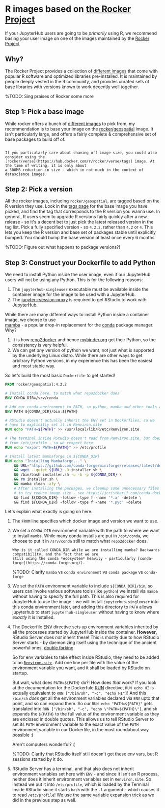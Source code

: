 # R images based on [the Rocker Project](https://rocker-project.org/)

If your JupyterHub users are going to be *primarily* using R, we recommend
basing your user image on one of the images maintained by the [Rocker Project](https://rocker-project.org/)

## Why?

The Rocker Project provides a collection of [different images](https://rocker-project.org/images/)
that come with popular R software and optimized libraries pre-installed. It is maintained by people
deeply vested in the R community, and provides curated sets of base libraries with versions known to
work decently well together.

%TODO: Sing praises of Rocker some more

## Step 1: Pick a base image

While rocker offers a bunch of [different images](https://rocker-project.org/images/) to pick from, my recommendation is
to base your image on the [rocker/geospatial](https://hub.docker.com/r/rocker/geospatial/tags) image.
It isn't particularly large, and offers a fairly complete & comprehensive set of
base packages to build off of.

```{note}

If you particularly care about shaving off image size, you could also consider using the
[rocker/verse](https://hub.docker.com/r/rocker/verse/tags) image. At the time of writing, it is only about
a 300MB reduction in size - which in not much in the context of datascience images.
```

## Step 2: Pick a version

All the rocker images, including `rocker/geospatial`, are tagged based on the R version they use.
Look in the [tags page](https://hub.docker.com/r/rocker/geospatial/tags) for the base image you have picked,
and find the tag that corresponds to the R version you wanna use. In general, R users seem to upgrade R versions
fairly quickly after a new release - so it's a decent bet to just pick the latest released version in the
tag list. Pick a fully specified version - so `4.2.2`, rather than `4.2` or `4`. This lets you keep the R version
and base set of packages stable until explicitly bumped. You should bump the base version at least once every 6 months.

%TODO: Figure out what happens to package versions?!

## Step 3: Construct your Dockerfile to add Python

We need to install Python inside the user image, even if our JupyterHub users will not be using
any Python. This is for the following reasons:

1. The `jupyterhub-singleuser` executable must be available inside the container image for the image
   to be used with a JupyterHub.
2. The [jupyter-rsession-proxy](https://github.com/jupyterhub/jupyter-rsession-proxy) is required to get
   RStudio to work with JupyterHub.
   
While there are many different ways to install Python inside a container image, we choose to use   
[mamba](https://mamba.readthedocs.io/en/latest/) - a popular drop-in replacement for the [conda](https://docs.conda.io/en/latest/)
package manager. Why?

1. It is how [repo2docker](https://repo2docker.readthedocs.io/en/latest/) and hence [mybinder.org](https://mybinder.org)
   get their Python, so the consistency is very helpful.
2. We can get *any* version of python we want, not just what is supported by the underlying Linux
   distro. While there are other ways to get arbitrary Python versions, in my experience this has been
   the easiest and most stable way.

So let's build the most basic `Dockerfile` to get started!

```dockerfile
FROM rocker/geospatial:4.2.2

# Install conda here, to match what repo2docker does
ENV CONDA_DIR=/srv/conda

# Add our conda environment to PATH, so python, mamba and other tools are found in $PATH
ENV PATH ${CONDA_DIR}/bin:${PATH}

# RStudio doesn't actually inherit the ENV set in Dockerfiles, so we
# have to explicitly set it in Renviron.site
RUN echo "PATH=${PATH}" >> /usr/local/lib/R/etc/Renviron.site

# The terminal inside RStudio doesn't read from Renviron.site, but does read
# from /etc/profile - so we rexport here.
RUN echo "export PATH=${PATH}" >> /etc/profile

# Install latest mambaforge in ${CONDA_DIR}
RUN echo "Installing Mambaforge..." \
    && URL="https://github.com/conda-forge/miniforge/releases/latest/download/Mambaforge-Linux-x86_64.sh" \
    && wget --quiet ${URL} -O installer.sh \
    && /bin/bash installer.sh -u -b -p ${CONDA_DIR} \
    && rm installer.sh \
    && mamba clean -afy \
    # After installing the packages, we cleanup some unnecessary files
    # to try reduce image size - see https://jcristharif.com/conda-docker-tips.html
    && find ${CONDA_DIR} -follow -type f -name '*.a' -delete \
    && find ${CONDA_DIR} -follow -type f -name '*.pyc' -delete
```

Let's explain what exactly is going on here.

1. The `FROM` line specifies which docker image and version we want to use.
2. We set a `CONDA_DIR` environment variable with the path to where we want to install `mamba`. While many
   conda installs are put in `/opt/conda`, we choose to put it in `/srv/conda` still to match what `repo2docker`
   does.

   ```{note}
   Why is it called CONDA_DIR while we are installing mamba? Backwards compatibility, and the fact that we are
   still using the conda *ecosystem* heavily - particularly [conda-forge](https://conda-forge.org/).
   ```
   
   %TODO: Clarify `mamba` vs `conda environment` vs `conda package` vs `conda-forge`

3. We set the `PATH` environment variable to include `${CONDA_DIR}/bin`, so users can invoke various software
   tools (like `python`) we install via `mamba` without having to specify the full path. This is also required
   for JupyterHub to use the image - we will install `jupyterhub-singleuser` into this conda environment later,
   and adding this directory to `PATH` allows jupyterhub to start `jupyterhub-singleuser` without having to 
   know where *exactly* it is installed.
   
4. The Dockerfile [ENV](https://docs.docker.com/engine/reference/builder/#env) directive sets up environment
   variables inherited by all the processes started by JupyterHub inside the container. **However**, RStudio
   Server does *not* inherit these! This is mostly due to how RStudio Server starts - by daemonizing itself
   using the technique of the ancient powerful ones, [double forking](https://stackoverflow.com/questions/881388/what-is-the-reason-for-performing-a-double-fork-when-creating-a-daemon).
   
   So for env variables to take effect inside RStudio, they need to be added to an [`Renviron.site`](https://support.posit.co/hc/en-us/articles/360047157094-Managing-R-with-Rprofile-Renviron-Rprofile-site-Renviron-site-rsession-conf-and-repos-conf). Add one line per file with the value of the
   environment variable you want, and it shall be loaded by RStudio on startup.
   
   But wait, what does `PATH=${PATH}` do?! How does *that* work? If you look at the documentation for the
   Dockerfule [RUN](https://docs.docker.com/engine/reference/builder/#run) directive, `RUN echo HI` is actually
   equivalent to `RUN ["/bin/sh", "-c", "echo HI"]`! And this `/bin/sh` *does* get all the environment variables
   declared via `ENV` upto that point, and so can expand them. So our `RUN echo "PATH=${PATH}"` gets translated
   into `RUN ["/bin/sh", "-c", "echo \"PATH=${PATH}\"]`, and `sh` expands the `${PATH}` to the full value of
   the environment variable as they are enclosed in double quotes. This allows us to tell RStudio Server to
   set its `PATH` environment variable to the exact value of the `PATH` environment variable in our Dockerfile,
   in the most roundabout way possible :)
   
   Aren't computers wonderful? :)
   
   %TODO: Clarify that RStudio itself still doesn't get these env vars, but R sessions started by it do.
   
5. RStudio Server has a terminal, and that also does not inherit environment variables set here with `ENV` - and
   since it isn't an R process, neither does it inherit environment variables set in `Renviron.site`. So instead
   we put it into `/etc/profile`, which is loaded by the Terminal inside RStudio since it starts `bash` with the
   `-l` argument - which causes it to read `/etc/profile`! We use the same variable expansion trick as we did
   in the previous step as well.
   
    
   

